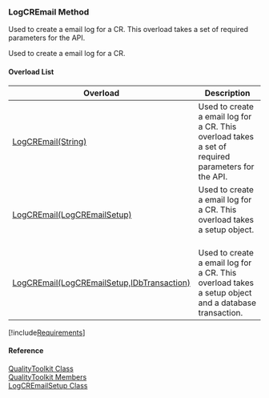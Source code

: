 ﻿### LogCREmail Method

Used to create a email log for a CR. This overload takes a set of required parameters for the API.

Used to create a email log for a CR.

#### Overload List

| Overload | Description |
| --- | --- |
| [LogCREmail(String)](FChoice.Toolkits.Clarify~FChoice.Toolkits.Clarify.Quality.QualityToolkit~LogCREmail(String).md) | Used to create a email log for a CR. This overload takes a set of required parameters for the API.   |
| [LogCREmail(LogCREmailSetup)](FChoice.Toolkits.Clarify~FChoice.Toolkits.Clarify.Quality.QualityToolkit~LogCREmail(LogCREmailSetup).md) | Used to create a email log for a CR. This overload takes a setup object.   |
| [LogCREmail(LogCREmailSetup,IDbTransaction)](FChoice.Toolkits.Clarify~FChoice.Toolkits.Clarify.Quality.QualityToolkit~LogCREmail(LogCREmailSetup,IDbTransaction).md) | Used to create a email log for a CR. This overload takes a setup object and a database transaction.   |

[!include[Requirements](../partials/requirements.md)]



#### Reference

[QualityToolkit Class](FChoice.Toolkits.Clarify~FChoice.Toolkits.Clarify.Quality.QualityToolkit.md)  
[QualityToolkit Members](FChoice.Toolkits.Clarify~FChoice.Toolkits.Clarify.Quality.QualityToolkit_members.md)  
[LogCREmailSetup Class](FChoice.Toolkits.Clarify~FChoice.Toolkits.Clarify.Quality.LogCREmailSetup.md)